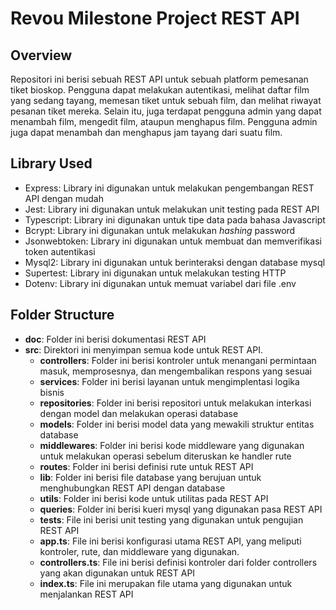 # Revou Milestone Project REST API

## Overview
Repositori ini berisi sebuah REST API untuk sebuah platform pemesanan tiket bioskop. Pengguna dapat melakukan autentikasi, melihat daftar film yang sedang tayang, memesan tiket untuk sebuah film, dan melihat riwayat pesanan tiket mereka. Selain itu, juga terdapat pengguna admin yang dapat menambah film, mengedit film, ataupun menghapus film. Pengguna admin juga dapat menambah dan menghapus jam tayang dari suatu film.

## Library Used
- Express: Library ini digunakan untuk melakukan pengembangan REST API dengan mudah
- Jest: Library ini digunakan untuk melakukan unit testing pada REST API
- Typescript: Library ini digunakan untuk tipe data pada bahasa Javascript
- Bcrypt: Library ini digunakan untuk melakukan *hashing* password
- Jsonwebtoken: Library ini digunakan untuk membuat dan memverifikasi token autentikasi
- Mysql2: Library ini digunakan untuk berinteraksi dengan database mysql
- Supertest: Library ini digunakan untuk melakukan testing HTTP
- Dotenv: Library ini digunakan untuk memuat variabel dari file .env

## Folder Structure
- **doc**: Folder ini berisi dokumentasi REST API
- **src**: Direktori ini menyimpan semua kode untuk REST API.
	- **controllers**: Folder ini berisi kontroler untuk menangani permintaan masuk, memprosesnya, dan mengembalikan respons yang sesuai
	- **services**: Folder ini berisi layanan  untuk mengimplentasi logika bisnis
	- **repositories**: Folder ini berisi repositori untuk melakukan interkasi dengan model dan melakukan operasi database
	- **models**: Folder ini berisi model data yang mewakili struktur entitas database
	- **middlewares**: Folder ini berisi kode middleware yang digunakan untuk melakukan operasi sebelum diteruskan ke handler rute
	- **routes**: Folder ini berisi definisi rute untuk REST API
	- **lib**: Folder ini berisi file database yang berujuan untuk menghubungkan REST API dengan database
	- **utils**: Folder ini berisi kode untuk utilitas pada REST API
	- **queries**: Folder ini berisi kueri mysql yang digunakan pasa REST API
	- **tests**: File ini berisi unit testing yang digunakan untuk pengujian REST API
	- **app.ts**: File ini berisi konfigurasi utama REST API, yang meliputi kontroler, rute, dan middleware yang digunakan.
	- **controllers.ts**: File ini berisi definisi kontroler dari folder controllers yang akan digunakan untuk REST API
	- **index.ts**: File ini merupakan file utama yang digunakan untuk menjalankan REST API


